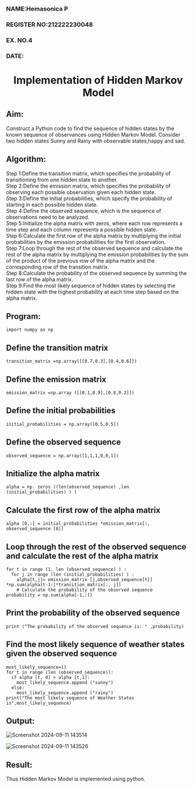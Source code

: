 <H3>NAME:Hemasonica P</H3>
<H3>REGISTER NO:212222230048</H3>
<H3>EX. NO.4</H3>
<H3>DATE:</H3>
<H1 ALIGN =CENTER> Implementation of Hidden Markov Model</H1>

## Aim: 
Construct a Python code to find the sequence of hidden states by the known sequence of observances using Hidden Markov Model. Consider two hidden states Sunny and Rainy with observable states,happy and sad.

## Algorithm:

Step 1:Define the transition matrix, which specifies the probability of transitioning from  one hidden state to another.<br>
Step 2:Define the emission matrix, which specifies the probability of observing each possible observation given each hidden state.<br> 
Step 3:Define the initial probabilities, which specify the probability of starting in each possible hidden state.<br>
Step 4:Define the observed sequence, which is the sequence of observations need to  be analyzed.<br>
Step 5:Initialize the alpha matrix with zeros, where each row represents a time step and each column represents a possible hidden state.<br>
Step 6:Calculate the first row of the alpha matrix by multiplying the initial  probabilities by the emission probabilities for the first observation.<br>
Step 7:Loop through the rest of the observed sequence and calculate the rest of the alpha matrix by multiplying the emission probabilities by the sum of the product of 
       the previous row of the alpha matrix and the corresponding row of the transition matrix.<br>
Step 8:Calculate the probability of the observed sequence by summing the last row of the alpha matrix.<br>
Step 9:Find the most likely sequence of hidden states by selecting the hidden state with the highest probability at each time step based on the alpha matrix.<br>

## Program:
```
import numpy as np
```
## Define the transition matrix
```
transition_matrix =np.array([[0.7,0.3],[0.4,0.6]])
```
## Define the emission matrix
```
emission_matrix =np.array ([[0.1,0.9],[0.8,0.2]])
```
## Define the initial probabilities
```
initial_probabilities = np.array([0.5,0.5])
```
## Define the observed sequence
```
observed_sequence = np.array([1,1,1,0,0,1])
```
## Initialize the alpha matrix
```
alpha = np. zeros ((len(observed_sequence) ,len (initial_probabilities) ) )
```
## Calculate the first row of the alpha matrix
```
alpha [0,:] = initial_probabilities *emission_matrix[:, observed_sequence [0]]
```
## Loop through the rest of the observed sequence and calculate the rest of the alpha matrix
```
for t in range (1, len (observed_sequence) ) :
  for j in range (len (initial_probabilities) ) :
    alpha[t,j]= emission_matrix [j,observed_sequence[t]] *np.sum(alpha[t-1:]*transition_matrix[:, j])
    # Calculate the probability of the observed sequence
probability = np.sum(alpha[-1,:])
```
## Print the probability of the observed sequence
```
print ("The probability of the observed sequence is: " ,probability)
```
## Find the most likely sequence of weather states given the observed sequence
```
most_likely_sequence=[]
for t in range (len (observed_sequence)):
  if alpha [t, 0] > alpha [t,1]:
    most_likely_sequence.append ("sunny")
  else:
    most_likely_sequence.append ("rainy")
print("The most likely sequence of Weather States is",most_likely_sequence)
```
## Output:

![Screenshot 2024-09-11 143514](https://github.com/user-attachments/assets/9e971465-19eb-4c54-9358-ccf0d13223e2)

![Screenshot 2024-09-11 143526](https://github.com/user-attachments/assets/6cdd82ae-c903-41ef-b78a-e02fb5e0348e)

## Result:
Thus Hidden Markov Model is implemented using python.

